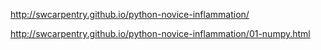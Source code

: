 http://swcarpentry.github.io/python-novice-inflammation/

http://swcarpentry.github.io/python-novice-inflammation/01-numpy.html
